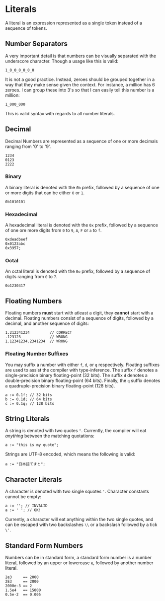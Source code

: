# Literals
A literal is an expression represented as a single token instead of a sequence
of tokens.

## Number Separators
A very important detail is that numbers can be visually separated with the
underscore character. Though a usage like this is valid:

    1_0_0_0_0_0_0

It is not a good practice. Instead, zeroes should be grouped together in a way
that they make sense given the context. For instance, a million has 6 zeroes.
I can group these into 3's so that I can easily tell this number is a million:

    1_000_000

This is valid syntax with regards to all number literals.

## Decimal
Decimal Numbers are represented as a sequence of one or more decimals ranging 
from '0' to '9'.

    1234
    0123
    2222

### Binary
A binary literal is denoted with the `0b` prefix, followed by a sequence
of one or more digits that can be either `0` or `1`.

    0b1010101

### Hexadecimal
A hexadecimal literal is denoted with the `0x` prefix, followed by a
sequence of one ore more digits from `0` to `9`, `A`, `F` or `a` to `f`.

    0xdeadbeef
    0x0123abc
    0x3957;

### Octal
An octal literal is denoted with the `0o` prefix, followed by a sequence of
digits ranging from `0` to `7`.

    0o1230417

## Floating Numbers
Floating numbers **must** start with atleast a digit, they **cannot** start
with a decimal. Floating numbers consist of a sequence of digits, followed by
a decimal, and another sequence of digits:

    1.212341234         // CORRECT
    .123123             // WRONG
    1.12341234.2341234  // WRONG

### Floating Number Suffixes
You may suffix a number with either `f`, `d`, or `q` respectively. Floating
suffixes are used to assist the compiler with type-inference. The suffix `f`
denotes a single-precision binary floating-point (32 bits). The suffix `d`
denotes a double-precision binary floating-point (64 bits). Finally, the `q` suffix denotes a quadruple-precision binary floating-point (128 bits). 

    a := 0.1f; // 32 bits
    b := 0.1d; // 64 bits
    c := 0.1q; // 128 bits

## String Literals
A string is denoted with two quotes `"`. Currently, the compiler will eat 
_anything_ between the matching quotations:

    a := "this is my quote";

Strings are UTF-8 encoded, which means the following is valid:

    a := "日本語てすと";

## Character Literals
A character is denoted with two single squotes `'`. Character constants cannot
be empty:

    a := ''; // INVALID
    a := ' '; // OK!

Currently, a character will eat anything within the two single quotes, and can
be escaped with two backslashes `\\` or a backslash followed by a tick `\'`.

## Standard Form Numbers
Numbers can be in standard form, a standard form number is a number literal,
followed by an upper or lowercase `e`, followed by another number literal.

    2e3     == 2000
    2E3     == 2000
    2000e-3 == 2
    1.5e4   == 15000
    0.5e-2  == 0.005
